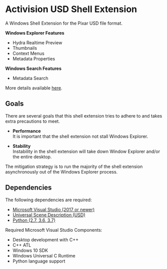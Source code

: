 Activision USD Shell Extension
==============================

A Windows Shell Extension for the Pixar USD file format. 

**Windows Explorer Features**

* Hydra Realtime Preview 
* Thumbnails
* Context Menus
* Metadata Properties

**Windows Search Features**

* Metadata Search

More details available [here](./docs/FEATURES.md).

Goals
-----

There are several goals that this shell extension tries to adhere to and takes extra precautions to meet.

* **Performance**  
  It is important that the shell extension not stall Windows Explorer.  

* **Stability**  
  Instability in the shell extension will take down Window Explorer and/or the entire desktop.  

The mitigation strategy is to run the majority of the shell extension asynchronously out of the 
Windows Explorer process.


Dependencies
------------

The following dependencies are required:

* [Microsoft Visual Studio (2017 or newer)](https://visualstudio.microsoft.com/vs/)
* [Universal Scene Description (USD)](https://graphics.pixar.com/usd/docs/index.html)
* [Python (2.7, 3.6, 3.7)](https://www.python.org/)

Required Microsoft Visual Studio Components:

* Desktop development with C++
* C++ ATL
* Windows 10 SDK
* Windows Universal C Runtime
* Python language support


